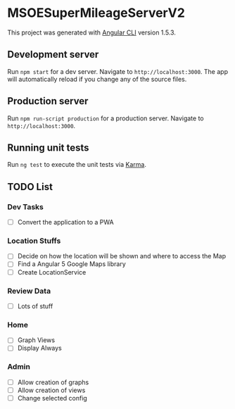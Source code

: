 # MSOESuperMileageServerV2

This project was generated with [Angular CLI](https://github.com/angular/angular-cli) version 1.5.3.

## Development server

Run `npm start` for a dev server. Navigate to `http://localhost:3000`. The app will automatically reload if you change any of the source files.

## Production server

Run `npm run-script production` for a production server. Navigate to `http://localhost:3000`.

## Running unit tests

Run `ng test` to execute the unit tests via [Karma](https://karma-runner.github.io).


## TODO List
### Dev Tasks
- [ ] Convert the application to a PWA

### Location Stuffs
- [ ] Decide on how the location will be shown and where to access the Map
- [ ] Find a Angular 5 Google Maps library
- [ ] Create LocationService

### Review Data
- [ ] Lots of stuff

### Home
- [ ] Graph Views
- [ ] Display Always

### Admin
- [ ] Allow creation of graphs
- [ ] Allow creation of views
- [ ] Change selected config
